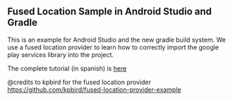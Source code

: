 ## Fused Location Sample in Android Studio and Gradle
This is an example for Android Studio and the new gradle build system.
We use a fused location provider to learn how to correctly import the google play services library into the project.

The complete tutorial (in spanish) is [here][1]

@credits to kpbird for the fused location provider <https://github.com/kpbird/fused-location-provider-example>

[1]: http://www.blokura.com/blog/tutorial-android-studio-fused-location-provider/